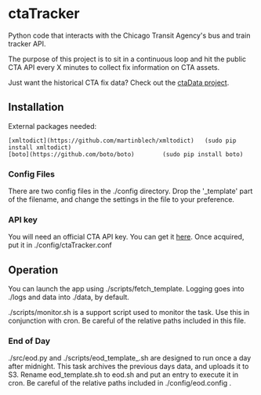 # ctaTracker
Python code that interacts with the Chicago Transit Agency's bus and train tracker API. 

The purpose of this project is to sit in a continuous loop and hit the public CTA API every X minutes to collect fix information on CTA assets.

Just want the historical CTA fix data? Check out the [ctaData project](https://github.com/jolson7168/ctaData).

## Installation
External packages needed:
```
[xmltodict](https://github.com/martinblech/xmltodict)	(sudo pip install xmltodict)
[boto](https://github.com/boto/boto)		(sudo pip install boto)
```

### Config Files
There are two config files in the ./config directory. Drop the '_template' part of the filename, and change the settings in the file to your preference.


### API key
You will need an official CTA API key. You can get it [here](http://www.transitchicago.com/developers/traintrackerapply.aspx). Once acquired, put it in ./config/ctaTracker.conf

## Operation
You can launch the app using ./scripts/fetch_template. Logging goes into ./logs and data into ./data, by default. 

./scripts/monitor.sh is a support script used to monitor the task. Use this in conjunction with cron. Be careful of the relative paths included in this file. 

### End of Day
./src/eod.py and ./scripts/eod_template_.sh are designed to run once a day after midnight. This task archives the previous days data, and uploads it to S3. Rename eod_template.sh to eod.sh and put an entry to execute it in cron. Be careful of the relative paths included in ./config/eod.config . 
